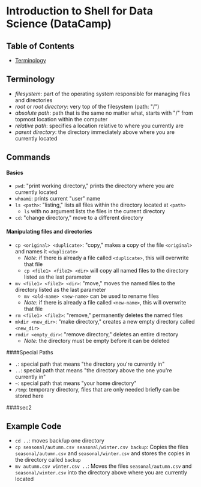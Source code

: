 # Introduction to Shell for Data Science (DataCamp)  

## Table of Contents

- [Terminology](##Terminology)

## Terminology  
- *filesystem*: part of the operating system responsible for managing files and directories  
- *root* or *root directory*: very top of the filesystem (path: "/")
- *absolute path*: path that is the same no matter what, starts with "/" from topmost location within the computer  
- *relative path*: specifies a location relative to where you currently are  
- *parent directory*: the directory immediately above where you are currently located  



## Commands  

#### Basics  
* `pwd`: "print working directory," prints the directory where you are currently located  
* `whoami`: prints current "user" name  
* `ls <path>`: "listing," lists all files within the directory located at `<path>`  
  - `ls` with no argument lists the files in the current directory    
* `cd`: "change directory," move to a different directory   

#### Manipulating files and directories
* `cp <original> <duplicate>`: "copy," makes a copy of the file `<original>` and names it `<duplicate>`  
  - *Note:* if there is already a file called `<duplicate>`, this will overwrite that file
  - `cp <file1> <file2> <dir>` will copy all named files to the directory listed as the last parameter
* `mv <file1> <file2> <dir>`: "move," moves the named files to the directory listed as the last parameter  
	- `mv <old-name> <new-name>` can be used to rename files  
	- *Note:* if there is already a file called `<new-name>`, this will overwrite that file  
* `rm <file1> <file2>`: "remove," permanently deletes the named files  
* `mkdir <new_dir>`: "make directory," creates a new empty directory called `<new_dir>`   
* `rmdir <empty_dir>`: "remove directory," deletes an entire directory  
  - *Note:* the directory must be empty before it can be deleted
  
####Special Paths  
* `.`: special path that means "the directory you're currently in"  
* `..`: special path that means "the directory above the one you're currently in"  
* `~`: special path that means "your home directory"  
* `/tmp`: temporary directory, files that are only needed briefly can be stored here
	
	

####sec2



## Example Code  
- `cd ..`: moves back/up one directory  
- `cp seasonal/autumn.csv seasonal/winter.csv backup`: Copies the files `seasonal/autumn.csv` and `seasonal/winter.csv` and stores the copies in the directory called `backup`  
- `mv autumn.csv winter.csv ..`: Moves the files `seasonal/autumn.csv` and `seasonal/winter.csv` into the directory above where you are currently located  
